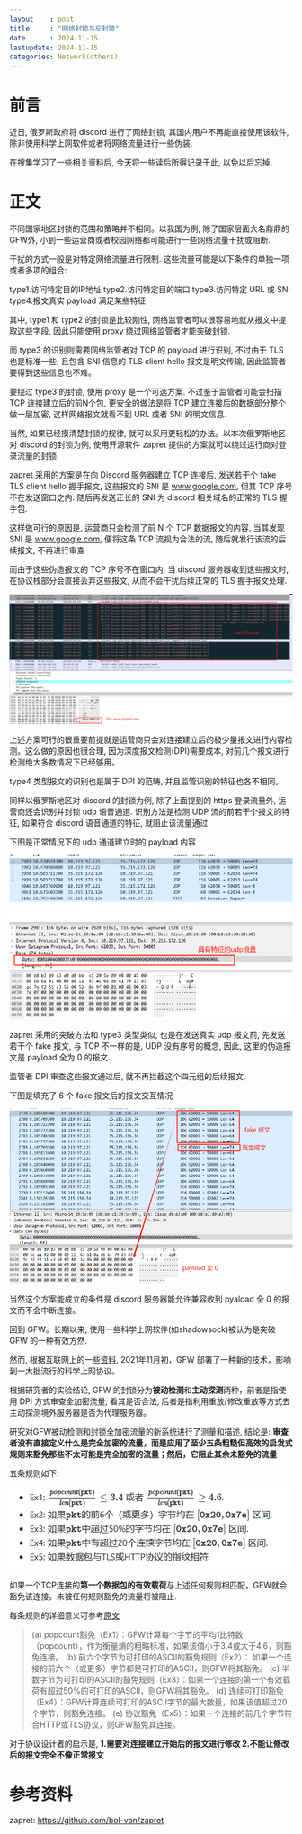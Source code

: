 ```yaml
---
layout    : post
title     : "网络封锁与反封锁"
date      : 2024-11-15
lastupdate: 2024-11-15
categories: Network(others)
---
```


# 前言

近日, 俄罗斯政府将 discord 进行了网络封锁, 其国内用户不再能直接使用该软件, 除非使用科学上网软件或者将网络流量进行一些伪装.

在搜集学习了一些相关资料后, 今天将一些读后所得记录于此, 以免以后忘掉.

# 正文

不同国家地区封锁的范围和策略并不相同。以我国为例, 除了国家层面大名鼎鼎的GFW外, 小到一些运营商或者校园网络都可能进行一些网络流量干扰或阻断.

干扰的方式一般是对特定网络流量进行限制. 这些流量可能是以下条件的单独一项或者多项的组合:

type1.访问特定目的IP地址
type2.访问特定目的端口
type3.访问特定 URL 或 SNI
type4.报文真实 payload 满足某些特征

其中, type1 和 type2 的封锁是比较刚性, 网络监管者可以很容易地就从报文中提取这些字段, 因此只能使用 proxy 绕过网络监管者才能突破封锁.

而 type3 的识别则需要网络监管者对 TCP 的 payload 进行识别, 不过由于 TLS 也是标准一些, 且包含 SNI 信息的 TLS client hello 报文是明文传输, 因此监管者要得到这些信息也不难。

要绕过 type3 的封锁, 使用 proxy 是一个可选方案. 不过鉴于监管者可能会扫描 TCP 连接建立后的前N个包, 更安全的做法是将 TCP 建立连接后的数据部分整个做一层加密, 这样网络报文就看不到 URL 或者 SNI 的明文信息.

当然, 如果已经摸清楚封锁的规律, 就可以采用更轻松的办法。以本次俄罗斯地区对 discord 的封锁为例, 使用开源软件 zapret 提供的方案就可以绕过运行商对登录流量的封锁.

zapret 采用的方案是在向 Discord 服务器建立 TCP 连接后, 发送若干个 fake TLS client hello 握手报文, 这些报文的 SNI 是 www.google.com, 但其 TCP 序号不在发送窗口之内. 随后再发送正长的 SNI 为 discord 相关域名的正常的 TLS 握手包.

这样做可行的原因是, 运营商只会检测了前 N 个 TCP 数据报文的内容, 当其发现 SNI 是 www.google.com, 便将这条 TCP 流视为合法的流, 随后就发行该流的后续报文, 不再进行审查

而由于这些伪造报文的 TCP 序号不在窗口内, 当 discord 服务器收到这些报文时, 在协议栈部分会直接丢弃这些报文, 从而不会干扰后续正常的 TLS 握手报文处理.

<p align="center"><img src="/assets/img/dpi/discord-fake-login.png"></p>

上述方案可行的很重要前提就是运营商只会对连接建立后的极少量报文进行内容检测。这么做的原因也很合理, 因为深度报文检测(DPI)需要成本, 对前几个报文进行检测绝大多数情况下已经够用。

type4 类型报文的识别也是属于 DPI 的范畴, 并且监管识别的特征也各不相同。

同样以俄罗斯地区对 discord 的封锁为例, 除了上面提到的 https 登录流量外, 运营商还会识别并封锁 udp 语音通道. 识别方法是检测 UDP 流的前若干个报文的特征, 如果符合 discord 语音通道的特征, 就阻止该流量通过

下图是正常情况下的 udp 通道建立时的 payload 内容

<p align="center"><img src="/assets/img/dpi/udp.png"></p>

zapret 采用的突破方法和 type3 类型类似, 也是在发送真实 udp 报文前, 先发送若干个 fake 报文, 与 TCP 不一样的是, UDP 没有序号的概念, 因此, 这里的伪造报文是 payload 全为 0 的报文.

监管者 DPI 审查这些报文通过后, 就不再拦截这个四元组的后续报文.

下图是填充了 6 个 fake 报文后的报文交互情况

<p align="center"><img src="/assets/img/dpi/udp-fake.png"></p>

当然这个方案能成立的条件是 discord 服务器能允许兼容收到 pyaload 全 0 的报文而不会中断连接。

回到 GFW。长期以来, 使用一些科学上网软件(如shadowsock)被认为是突破 GFW 的一种有效方然.

然而, 根据互联网上的一些[资料](https://github.com/net4people/bbs/issues/69#issuecomment-962666385), 2021年11月初，GFW 部署了一种新的技术，影响到一大批流行的科学上网协议。

根据研究者的实验结论, GFW 的封锁分为**被动检测**和**主动探测**两种，前者是指使用 DPI 方式审查全加密流量, 看其是否合法, 后者是指利用重放/修改重放等方式去主动探测境外服务器是否为代理服务器。

研究对GFW被动检测和封锁全加密流量的新系统进行了测量和描述, 结论是: **审查者没有直接定义什么是完全加密的流量，而是应用了至少五条粗糙但高效的启发式规则来豁免那些不太可能是完全加密的流量；然后，它阻止其余未豁免的流量**

五条规则如下:

<p align="center"><img src="/assets/img/dpi/gfw-rule.png"></p>

如果一个TCP连接的**第一个数据包的有效载荷**与上述任何规则相匹配，GFW就会豁免该连接。未被任何规则豁免的流量将被阻止.

每条规则的详细意义可参考[原文](https://gfw.report/publications/usenixsecurity23/zh)

> (a) popcount豁免（Ex1）：GFW计算每个字节的平均1比特数（popcount），作为衡量熵的粗略标准，如果该值小于3.4或大于4.6，则豁免连接。
> (b) 前六个字节为可打印的ASCII的豁免规则（Ex2）： 如果一个连接的前六个（或更多）字节都是可打印的ASCII，则GFW将其豁免。
> (c) 半数字节为可打印的ASCII的豁免规则（Ex3）：如果一个连接的第一个有效载荷有超过50%的可打印的ASCII，则GFW将其豁免。
> (d) 连续可打印豁免（Ex4）：GFW计算连续可打印的ASCII字节的最大数量，如果该值超过20个字节，则豁免连接。
> (e) 协议豁免（Ex5）：如果一个连接的前几个字节符合HTTP或TLS协议，则GFW豁免其连接。

对于协议设计者的启示是, **1.需要对连接建立开始后的报文进行修改 2.不能让修改后的报文完全不像正常报文**

# 参考资料

zapret: https://github.com/bol-van/zapret
